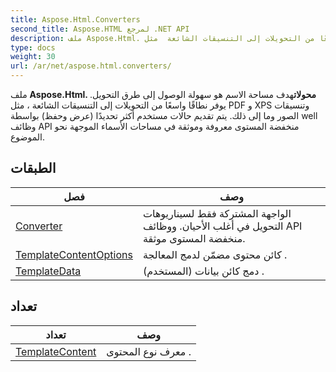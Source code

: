 ```yaml
---
title: Aspose.Html.Converters
second_title: Aspose.HTML لمرجع .NET API
description: ملف Aspose.Html. محولاتهدف مساحة الاسم هو سهولة الوصول إلى طرق التحويل. يوفر نطاقًا واسعًا من التحويلات إلى التنسيقات الشائعة  مثل PDF و XPS وتنسيقات الصور وما إلى ذلك. يتم تقديم حالات مستخدم أكثر تحديدًا عرض وحفظ بواسطة well وظائف API منخفضة المستوى معروفة وموثقة في مساحات الأسماء الموجهة نحو الموضوع.
type: docs
weight: 30
url: /ar/net/aspose.html.converters/
---
```

ملف **Aspose.Html. محولات**هدف مساحة الاسم هو سهولة الوصول إلى طرق التحويل. يوفر نطاقًا واسعًا من التحويلات إلى التنسيقات الشائعة ، مثل PDF و XPS وتنسيقات الصور وما إلى ذلك. يتم تقديم حالات مستخدم أكثر تحديدًا (عرض وحفظ) بواسطة well وظائف API منخفضة المستوى معروفة وموثقة في مساحات الأسماء الموجهة نحو الموضوع.

## الطبقات

| فصل | وصف |
| --- | --- |
| [Converter](./converter/) | الواجهة المشتركة فقط لسيناريوهات التحويل في أغلب الأحيان. ووظائف API منخفضة المستوى موثقة. |
| [TemplateContentOptions](./templatecontentoptions/) | كائن محتوى مضمّن لدمج المعالجة . |
| [TemplateData](./templatedata/) | دمج كائن بيانات (المستخدم) . |
## تعداد

| تعداد | وصف |
| --- | --- |
| [TemplateContent](./templatecontent/) | معرف نوع المحتوى . |


